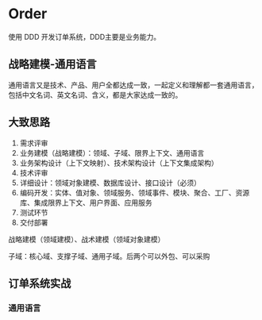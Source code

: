 # Order

使用 DDD 开发订单系统，DDD主要是业务能力。

## 战略建模-通用语言

通用语言又是技术、产品、用户全都达成一致，一起定义和理解都一套通用语言，包括中文名词、英文名词、含义，都是大家达成一致的。

## 大致思路

1. 需求评审
2. 业务建模（战略建模）：领域、子域、限界上下文、通用语言
3. 业务架构设计（上下文映射）、技术架构设计（上下文集成架构）
4. 技术评审
5. 详细设计：领域对象建模、数据库设计、接口设计（必须）
6. 编码开发：实体、值对象、领域服务、领域事件、模块、聚合、工厂、资源库、集成限界上下文、用户界面、应用服务
7. 测试环节
8. 交付部署

战略建模（领域建模）、战术建模（领域对象建模）

子域：核心域、支撑子域、通用子域。后两个可以外包、可以采购

## 订单系统实战

### 通用语言